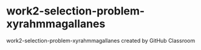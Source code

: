 # work2-selection-problem-xyrahmmagallanes
work2-selection-problem-xyrahmmagallanes created by GitHub Classroom
